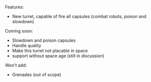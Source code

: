 Features:
- New turret, capable of fire all capsules (combat robots, poison and slowdown)

Coming soon:
- Slowdown and poison capsules
- Handle quality
- Make this turret not placable in space
- support without space age (still in discussion)

Won't add:
- Grenades (out of scope)
